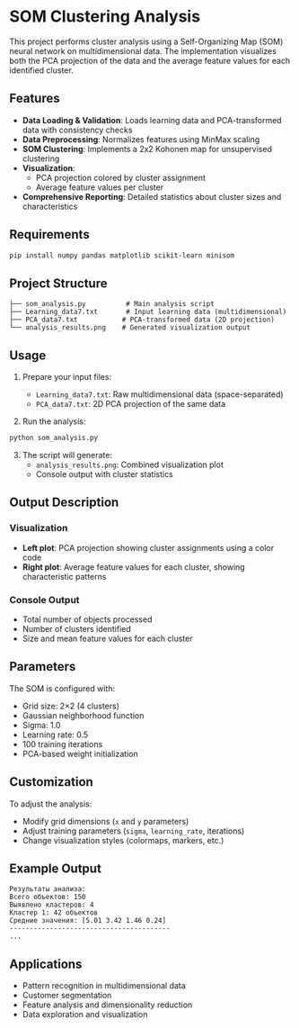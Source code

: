 # SOM Clustering Analysis

This project performs cluster analysis using a Self-Organizing Map (SOM) neural network on multidimensional data. The implementation visualizes both the PCA projection of the data and the average feature values for each identified cluster.

## Features

- **Data Loading & Validation**: Loads learning data and PCA-transformed data with consistency checks
- **Data Preprocessing**: Normalizes features using MinMax scaling
- **SOM Clustering**: Implements a 2x2 Kohonen map for unsupervised clustering
- **Visualization**: 
  - PCA projection colored by cluster assignment
  - Average feature values per cluster
- **Comprehensive Reporting**: Detailed statistics about cluster sizes and characteristics

## Requirements

```bash
pip install numpy pandas matplotlib scikit-learn minisom
```

## Project Structure

```
├── som_analysis.py          # Main analysis script
├── Learning_data7.txt       # Input learning data (multidimensional)
├── PCA_data7.txt           # PCA-transformed data (2D projection)
└── analysis_results.png    # Generated visualization output
```

## Usage

1. Prepare your input files:
   - `Learning_data7.txt`: Raw multidimensional data (space-separated)
   - `PCA_data7.txt`: 2D PCA projection of the same data

2. Run the analysis:
```bash
python som_analysis.py
```

3. The script will generate:
   - `analysis_results.png`: Combined visualization plot
   - Console output with cluster statistics

## Output Description

### Visualization
- **Left plot**: PCA projection showing cluster assignments using a color code
- **Right plot**: Average feature values for each cluster, showing characteristic patterns

### Console Output
- Total number of objects processed
- Number of clusters identified
- Size and mean feature values for each cluster

## Parameters

The SOM is configured with:
- Grid size: 2×2 (4 clusters)
- Gaussian neighborhood function
- Sigma: 1.0
- Learning rate: 0.5
- 100 training iterations
- PCA-based weight initialization

## Customization

To adjust the analysis:
- Modify grid dimensions (`x` and `y` parameters)
- Adjust training parameters (`sigma`, `learning_rate`, iterations)
- Change visualization styles (colormaps, markers, etc.)

## Example Output

```
Результаты анализа:
Всего объектов: 150
Выявлено кластеров: 4
Кластер 1: 42 объектов
Средние значения: [5.01 3.42 1.46 0.24]
----------------------------------------
...
```

## Applications

- Pattern recognition in multidimensional data
- Customer segmentation
- Feature analysis and dimensionality reduction
- Data exploration and visualization

